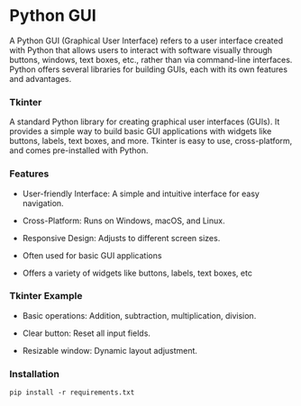 # Python GUI 

A Python GUI (Graphical User Interface) refers to a user interface created with Python that allows users to interact with software visually through buttons, windows, text boxes, etc., rather than via command-line interfaces. Python offers several libraries for building GUIs, each with its own features and advantages.

### Tkinter

A standard Python library for creating graphical user interfaces (GUIs). It provides a simple way to build basic GUI applications with widgets like buttons, labels, text boxes, and more. Tkinter is easy to use, cross-platform, and comes pre-installed with Python.


### Features

* User-friendly Interface: A simple and intuitive interface for easy navigation. 

* Cross-Platform: Runs on Windows, macOS, and Linux.

* Responsive Design: Adjusts to different screen sizes.

* Often used for basic GUI applications

* Offers a variety of widgets like buttons, labels, text boxes, etc

### Tkinter Example

* Basic operations: Addition, subtraction, multiplication, division.

* Clear button: Reset all input fields.

* Resizable window: Dynamic layout adjustment.


### Installation 

`pip install -r requirements.txt`






